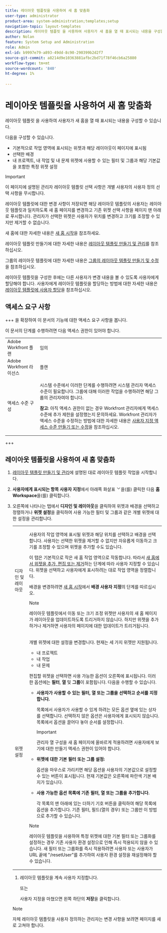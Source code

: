 ```yaml
---
title: 레이아웃 템플릿을 사용하여 새 홈 맞춤화
user-type: administrator
product-area: system-administration;templates;setup
navigation-topic: layout-templates
description: 레이아웃 템플릿 을 사용하여 사용자가 새 홈을 열 때 표시되는 내용을 구성할 수 있습니다.
author: Nolan
feature: System Setup and Administration
role: Admin
exl-id: b9997e79-a893-49dd-8c90-290399b2d2f7
source-git-commit: a8214d9e10363881afbc2bd71f78f46cb6a25880
workflow-type: tm+mt
source-wordcount: '840'
ht-degree: 1%

---
```


# 레이아웃 템플릿을 사용하여 새 홈 맞춤화

레이아웃 템플릿 을 사용하여 사용자가 새 홈을 열 때 표시되는 내용을 구성할 수 있습니다.

다음을 구성할 수 있습니다.

* 기본적으로 작업 영역에 표시되는 위젯과 해당 레이아웃이 페이지에 표시됨
* 선택한 배경
* 내 프로젝트, 내 작업 및 내 문제 위젯에 사용할 수 있는 필터 및 그룹과 해당 기본값을 포함한 특정 위젯 설정

>[!IMPORTANT]
>
>이 페이지에 설명된 관리자 레이아웃 템플릿 선택 사항은 개별 사용자의 사용자 정의 선택 사항을 무시합니다.
>
>레이아웃 템플릿에 대한 변경 사항이 저장되면 해당 레이아웃 템플릿의 사용자는 레이아웃 템플릿과 일치하도록 새 홈 페이지를 변경하고 기존 위젯 선택 사항을 페이지 맨 아래로 푸시합니다. 관리자가 선택한 위젯은 사용자가 위치를 변경하고 크기를 조정할 수 있지만 제거할 수 없습니다.

새 홈에 대한 자세한 내용은 [새 홈 시작](/help/quicksilver/workfront-basics/using-home/new-home/get-started-with-new-home.md)을 참조하세요.

레이아웃 템플릿 만들기에 대한 자세한 내용은 [레이아웃 템플릿 만들기 및 관리](../use-layout-templates/create-and-manage-layout-templates.md)를 참조하십시오.

그룹의 레이아웃 템플릿에 대한 자세한 내용은 [그룹의 레이아웃 템플릿 만들기 및 수정](../../../administration-and-setup/manage-groups/work-with-group-objects/create-and-modify-a-groups-layout-templates.md)을 참조하십시오.

레이아웃 템플릿을 구성한 후에는 다른 사용자가 변경 내용을 볼 수 있도록 사용자에게 할당해야 합니다. 사용자에게 레이아웃 템플릿을 할당하는 방법에 대한 자세한 내용은 [레이아웃 템플릿에 사용자 할당](../use-layout-templates/assign-users-to-layout-template.md)을 참조하십시오.

## 액세스 요구 사항

+++ 을 확장하여 이 문서의 기능에 대한 액세스 요구 사항을 봅니다.

이 문서의 단계를 수행하려면 다음 액세스 권한이 있어야 합니다.

<table style="table-layout:auto"> 
 <col> 
 <col> 
 <tbody> 
  <tr> 
   <td role="rowheader">Adobe Workfront 플랜</td> 
   <td>임의</td> 
  </tr> 
  <tr> 
   <td role="rowheader">Adobe Workfront 라이선스</td> 
   <td>플랜</td> 
  </tr> 
  <tr> 
   <td role="rowheader">액세스 수준 구성</td> 
   <td> <p>시스템 수준에서 이러한 단계를 수행하려면 시스템 관리자 액세스 수준이 필요합니다.
그룹에 대해 이러한 작업을 수행하려면 해당 그룹의 관리자여야 합니다.</p> <p><b>참고</b>: 아직 액세스 권한이 없는 경우 Workfront 관리자에게 액세스 수준에 추가 제한을 설정했는지 문의하세요. Workfront 관리자가 액세스 수준을 수정하는 방법에 대한 자세한 내용은 <a href="../../../administration-and-setup/add-users/configure-and-grant-access/create-modify-access-levels.md" class="MCXref xref">사용자 지정 액세스 수준 만들기 또는 수정</a>을 참조하십시오.</p> </td> 
  </tr> 
 </tbody> 
</table>

+++

## 레이아웃 템플릿을 사용하여 새 홈 맞춤화

1. [레이아웃 템플릿 만들기 및 관리](../../../administration-and-setup/customize-workfront/use-layout-templates/create-and-manage-layout-templates.md)에 설명된 대로 레이아웃 템플릿 작업을 시작합니다.

1. **사용자에게 표시되는 항목 사용자 지정**&#x200B;에서 아래쪽 화살표 ![](assets/dropdown-arrow.png)을(를) 클릭한 다음 **홈 Workspace**&#x200B;을(를) 클릭합니다.

1. 오른쪽에 나타나는 탭에서 **디자인 및 레이아웃**&#x200B;을 클릭하여 위젯과 배경을 선택하고 정렬하거나 **위젯 설정**&#x200B;을 클릭하여 사용 가능한 필터 및 그룹과 같은 개별 위젯에 대한 설정을 관리합니다.

   <table style="table-layout:auto"> 
    <col> 
    <col> 
    <tbody> 
     <tr> 
      <td role="rowheader">디자인 및 레이아웃</td> 
      <td>
      <p>사용자의 작업 영역에 표시될 위젯과 해당 위치를 선택하고 배경을 선택합니다. 사용자는 선택한 위젯을 제거할 수 없지만 자유롭게 이동하고 크기를 조정할 수 있으며 위젯을 추가할 수도 있습니다.</p>
      <p>이 탭은 기본적으로 작은 새 홈 작업 영역으로 작동합니다. 따라서 <a href="/help/quicksilver/workfront-basics/using-home/new-home/add-edit-remove-widgets-in-new-home.md" class="MCXref xref">새 홈에서 위젯을 추가, 편집 또는 제거</a>하는 단계에 따라 사용자 지정할 수 있습니다. 위젯을 선택하고 사용자에게 표시하려는 대로 작업 영역을 정렬합니다.</p>
      <p>배경을 변경하려면 <a href="/help/quicksilver/workfront-basics/using-home/new-home/get-started-with-new-home.md" class="MCXref xref">새 홈 시작</a>에서 <b>배경 사용자 지정</b>의 단계를 따르십시오.</p>
      <p>

>[!NOTE]
>
>레이아웃 템플릿에서 이동 또는 크기 조정 위젯만 사용자의 새 홈 페이지가 레이아웃을 업데이트하도록 트리거하지 않습니다. 하지만 위젯을 추가하거나 제거하면 사용자의 페이지에 대한 업데이트가 트리거됩니다.

</p>
     </td> 
     </tr> 
     <tr> 
      <td role="rowheader">위젯 설정</td> 
      <td>
      <p>개별 위젯에 대한 설정을 변경합니다. 현재는 세 가지 위젯만 지원됩니다.</p>
      <ul>
        <li>내 프로젝트</li>
        <li>내 작업</li>
        <li>내 문제</li>
      </ul>
      <p>편집할 위젯을 선택하면 사용 가능한 옵션이 오른쪽에 표시됩니다. 이러한 옵션에는 <b>필터</b>, <b>열</b> 및 <b>그룹</b>이 포함됩니다. 다음을 수행할 수 있습니다.</p>
      <ul>
      <li><p><b>사용자가 사용할 수 있는 필터, 열 또는 그룹을 선택하고 순서를 지정합니다.</b></p>
      <p>목록에서 사용자가 사용할 수 있게 하려는 모든 옵션 옆에 있는 상자를 선택합니다. 선택하지 않은 옵션은 사용자에게 표시되지 않습니다. 목록에서 옵션을 끌어다 놓아 순서를 설정합니다.</li></p>
      <p>

>[!IMPORTANT]
>
>관리자 열 구성을 새 홈 페이지에 올바르게 적용하려면 사용자에게 보기에 대한 만들기 액세스 권한이 있어야 합니다.

</p>
      <li><p><b>위젯에 대한 기본 필터 또는 그룹 설정:</b></p>
      <p>옵션을 마우스로 가리키면 해당 옵션을 사용자의 기본값으로 설정할 수 있는 버튼이 표시됩니다. 현재 기본값은 오른쪽에 파란색 기본 배지가 있습니다.</li></p>
      <li><p><b>사용 가능한 옵션 목록에 기존 필터, 열 또는 그룹을 추가합니다.</b></p>
      <p>각 목록의 맨 아래에 있는 더하기 기호 버튼을 클릭하여 해당 목록에 옵션을 추가합니다. 기존 필터, 필드(열의 경우) 또는 그룹만 이 방법으로 추가할 수 있습니다.</p></li>
      </ul>
      <p>

>[!NOTE]
>
>레이아웃 템플릿을 사용하여 특정 위젯에 대한 기본 필터 또는 그룹화를 설정하는 경우 기존 사용자 환경 설정으로 인해 즉시 적용되지 않을 수 있습니다. 새 필터 또는 그룹화를 즉시 적용하려면 사용자 또는 사용자가 URL 끝에 &quot;/resetUser&quot;를 추가하여 사용자 환경 설정을 재설정해야 할 수 있습니다.

</p>
  </td> 
  </tr>
  </tbody> 
  </table>

1. 레이아웃 템플릿을 계속 사용자 지정합니다.

   또는

   사용자 지정을 마쳤으면 왼쪽 하단의 **저장**&#x200B;을 클릭합니다.


>[!NOTE]
>
>자체 레이아웃 템플릿을 사용자 정의하는 관리자는 변경 사항을 보려면 페이지를 새로 고쳐야 합니다.